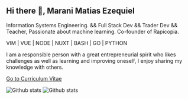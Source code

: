## Hi there 👋, Marani Matias Ezequiel

Information Systems Engineering. && Full Stack Dev && Trader Dev && Teacher, Passionate about machine learning. Co-founder of Rapicopia.

VIM | VUE | NODE | NUXT | BASH | GO | PYTHON

I am a responsible person with a great entrepreneurial spirit who likes challenges as well as learning and improving oneself, I enjoy sharing my knowledge with others.

[Go to Curriculum Vitae](http://maranimatias.github.io/)
    

![Github stats](https://github-readme-stats.vercel.app/api?username=MaraniMatias&show_icons=true)
![Github stats](https://github-readme-stats.vercel.app/api/top-langs/?username=maranimatias&layout=compact)

    
<!--
### INTERESES
Viajar, conocer otras culturas.
Leer sobre: machine learning (Deep learning), economía, cosmología y el universo.

### COMPETENCIAS

NodeJS, JavaScript, AngularJs, VueJs, VueRouter, Vuex, Vuetify, NuxtJs, MongoDB, MySQL, C++, Python, Golang, Linux, Bash, Vim, Git, CorovaJs, NativeScript-vue, OnsenUI, TypeScript

### EXPERIENCIA 

* __DESARROLLADOR && Co-founder__ - [Rapicopia](www.rapicopia.com.ar) - (Julio 2018 - Actualidad)

  - Desarrollador y programador front-end.
  - HTMLJavaScript, VueJS, NuxtJs, Webpack, NodeJS.

* __DESARROLLADOR__ - Tribal Consulting - (Jul 2017 – Oct 2020)

  - Desarrollador y programador front-end.
  - HTML, PUG, CSS, LESS, JavaScript, AngularJS, GruntJS. VueJS, Nativescript-vue, NodeJS MongoDB ExpressJS, NuxtJS

* __PROGRAMADOR__ - Freelance - (Nov. 2017 – Feb. 2018)

  - Programación back-end, front-end y móvil. 
  - Sis. de gestión de eventos y publicación de los mismos.
  - App. Móvil con Ionic, CordovaJS, AngularJS. Servidor API-REST con NodeJS, ExpressJS y MongoDB.

* __PROFESOR__ - Ing. Sup. Del Profesorado Nro 5 “Perito F.  Moreno” - (Ago. 2017 – Dic. 2017)

  - Dictado del curso “Programación Arduino y Introducción  a la Robótica”

* __DISERTANTE__ - EmprenDevs - (Jul.  2017)

  - VueJS - The Progressive JavaScript Framework

### LOGROS

- Expositor en CONAIISI 2018. [Ver repo](https://github.com/MaraniMatias/pediatric-bone-age-challenge)
- Proyecto personal CNC para dibujar sobre acrílico. [Ver Repo](https://github.com/MaraniMatias/cnc-arduino-nodejs-electronjs)
- Primer Puesto – Hackathon EmprenDevs 2015.

### FORMACIÓN

* __CARRERA DE GRADO__ - Universidad Tecnológica Nacional

  - Ingenieria en sistemas de la informacion.
  - Dessarrollo de sistemas de informacion
  
* __ESTUDIOS SECUNDARIOS__ - Escuela de educacion tecnica Nro 8180 “Sagrada Familia”.

  - Título de educación polimodal, modalidad producciones de bienes y servicio.
  - Título técnico en equipos e instalaciones electromecánicas.

* __CURSO REALIZADO__ - Polotecnológico

  - Curso de desarollo de sistemas con NodeJS, Express y MongoDB.

* __ASISTENCIA CONFERENCIAS__

  - EmprenDevs 2015 y 2016 -  Rosario - Argentina.
  
  - DeveloperWeek 2017 y 2018 -  San Francisco CA – EEUU.
  
  - ErLang & Elixir Factory Lite 2017 - Buenos Aires – Argentina.

-->

<!--
Here are some ideas to get you started:

- 🔭 I’m currently working on ...
- 🌱 I’m currently learning ...
- 👯 I’m looking to collaborate on ...
- 🤔 I’m looking for help with ...
- 💬 Ask me about ...
- 📫 How to reach me: ...
- 😄 Pronouns: ...
- ⚡ Fun fact: ...

[<img src='https://cdn.jsdelivr.net/npm/simple-icons@3.0.1/icons/github.svg' alt='github' height='40'>](https://github.com/MaraniMatias)  [<img src='https://cdn.jsdelivr.net/npm/simple-icons@3.0.1/icons/linkedin.svg' alt='linkedin' height='40'>](https://www.linkedin.com/in/maranimatias/)  
-->

